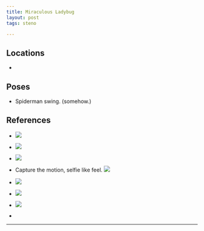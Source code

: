 ```yaml
---
title: Miraculous Ladybug
layout: post
tags: steno

---
```




## Locations

- 


## Poses

* Spiderman swing. (somehow.)


## References

* ![](https://i.imgur.com/FMDcJSc.png)

* ![](https://i.imgur.com/MzkKGcA.png)

* ![](https://i.imgur.com/ZsX6tdD.png)

* Capture the motion, selfie like feel. ![](https://i.imgur.com/jrymrsz.jpg)

* ![](https://i.imgur.com/5fNYPjK.png)

* ![](https://i.imgur.com/DT2UKPO.png)

* ![](https://i.imgur.com/N2hffu9.png)

* 

---